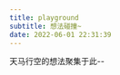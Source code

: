 ```yaml
---
title: playground
subtitle: 想法碰撞~
date: 2022-06-01 22:31:39
---
```


<div class="markdown-body">
 天马行空的想法聚集于此--
</div>